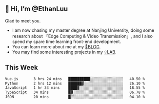 ## 👋 Hi, I’m @EthanLuu

Glad to meet you.

- I am now chasing my master degree at Nanjing University, doing some research about 「Edge Computing & Video Transmission」, and I also spend my spare time learning front-end development.
- You can learn more about me at my [📝BLOG](https://blog.ethanloo.cn).
- You may find some interesting projects in my [💡LAB](https://lab.ethanloo.cn).

## This Week
<!--START_SECTION:waka-->

```txt
Vue.js       3 hrs 24 mins   ██████████░░░░░░░░░░░░░░░   40.50 %
Python       2 hrs 12 mins   ██████▓░░░░░░░░░░░░░░░░░░   26.10 %
JavaScript   1 hr 33 mins    ████▓░░░░░░░░░░░░░░░░░░░░   18.55 %
TypeScript   34 mins         █▓░░░░░░░░░░░░░░░░░░░░░░░   06.78 %
JSON         20 mins         █░░░░░░░░░░░░░░░░░░░░░░░░   04.10 %
```

<!--END_SECTION:waka-->
